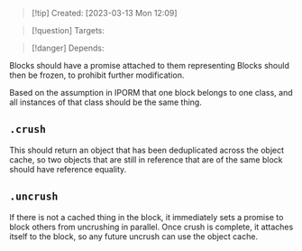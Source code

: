 
>[!tip] Created: [2023-03-13 Mon 12:09]

>[!question] Targets: 

>[!danger] Depends: 

Blocks should have a promise attached to them representing
Blocks should then be frozen, to prohibit further modification.

Based on the assumption in IPORM that one block belongs to one class, and all instances of that class should be the same thing.

## `.crush` 
This should return an object that has been deduplicated across the object cache, so two objects that are still in reference that are of the same block should have reference equality.

## `.uncrush` 
If there is not a cached thing in the block, it immediately sets a promise to block others from uncrushing in parallel.
Once crush is complete, it attaches itself to the block, so any future uncrush can use the object cache.